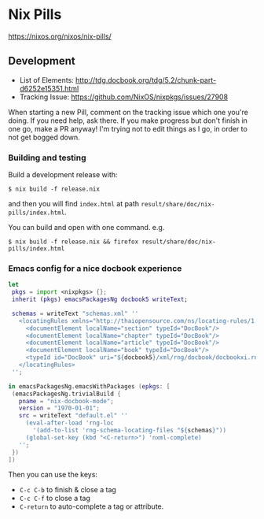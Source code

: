 # Nix Pills

https://nixos.org/nixos/nix-pills/

## Development

 - List of Elements: http://tdg.docbook.org/tdg/5.2/chunk-part-d6252e15351.html
 - Tracking Issue: https://github.com/NixOS/nixpkgs/issues/27908

When starting a new Pill, comment on the tracking issue which one
you're doing. If you need help, ask there. If you make progress but
don't finish in one go, make a PR anyway! I'm trying not to edit
things as I go, in order to not get bogged down.

### Building and testing

Build a development release with:

    $ nix build -f release.nix

and then you will find `index.html` at path
`result/share/doc/nix-pills/index.html`.

You can build and open with one command. e.g.

    $ nix build -f release.nix && firefox result/share/doc/nix-pills/index.html

### Emacs config for a nice docbook experience

 ```nix
 let
  pkgs = import <nixpkgs> {};
  inherit (pkgs) emacsPackagesNg docbook5 writeText;

  schemas = writeText "schemas.xml" ''
    <locatingRules xmlns="http://thaiopensource.com/ns/locating-rules/1.0">
      <documentElement localName="section" typeId="DocBook"/>
      <documentElement localName="chapter" typeId="DocBook"/>
      <documentElement localName="article" typeId="DocBook"/>
      <documentElement localName="book" typeId="DocBook"/>
      <typeId id="DocBook" uri="${docbook5}/xml/rng/docbook/docbookxi.rnc" />
    </locatingRules>
  '';

in emacsPackagesNg.emacsWithPackages (epkgs: [
  (emacsPackagesNg.trivialBuild {
    pname = "nix-docbook-mode";
    version = "1970-01-01";
    src = writeText "default.el" ''
      (eval-after-load 'rng-loc
        '(add-to-list 'rng-schema-locating-files "${schemas}"))
      (global-set-key (kbd "<C-return>") 'nxml-complete)
    '';
  })
])
```

Then you can use the keys:


 - `C-c C-b` to finish & close a tag
 - `C-c C-f` to close a tag
 - `C-return` to auto-complete a tag or attribute.
